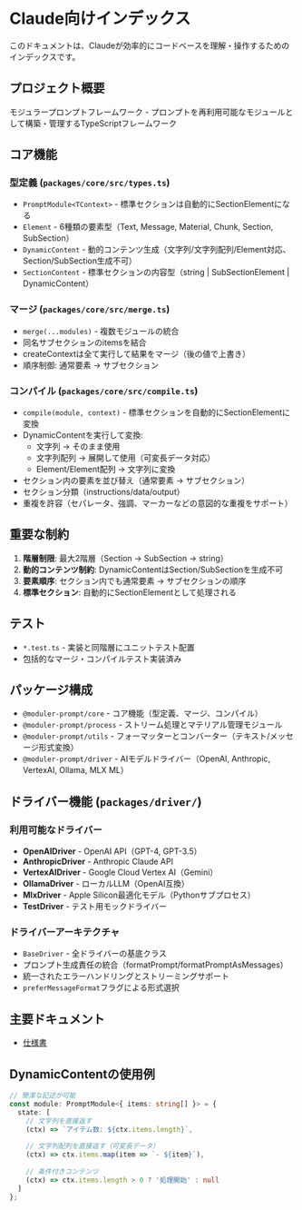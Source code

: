 # Claude向けインデックス

このドキュメントは、Claudeが効率的にコードベースを理解・操作するためのインデックスです。

## プロジェクト概要

モジュラープロンプトフレームワーク - プロンプトを再利用可能なモジュールとして構築・管理するTypeScriptフレームワーク

## コア機能

### 型定義 (`packages/core/src/types.ts`)
- `PromptModule<TContext>` - 標準セクションは自動的にSectionElementになる
- `Element` - 6種類の要素型（Text, Message, Material, Chunk, Section, SubSection）
- `DynamicContent` - 動的コンテンツ生成（文字列/文字列配列/Element対応、Section/SubSection生成不可）
- `SectionContent` - 標準セクションの内容型（string | SubSectionElement | DynamicContent）

### マージ (`packages/core/src/merge.ts`)
- `merge(...modules)` - 複数モジュールの統合
- 同名サブセクションのitemsを結合
- createContextは全て実行して結果をマージ（後の値で上書き）
- 順序制御: 通常要素 → サブセクション

### コンパイル (`packages/core/src/compile.ts`)
- `compile(module, context)` - 標準セクションを自動的にSectionElementに変換
- DynamicContentを実行して変換:
  - 文字列 → そのまま使用
  - 文字列配列 → 展開して使用（可変長データ対応）
  - Element/Element配列 → 文字列に変換
- セクション内の要素を並び替え（通常要素 → サブセクション）
- セクション分類（instructions/data/output）
- 重複を許容（セパレータ、強調、マーカーなどの意図的な重複をサポート）

## 重要な制約

1. **階層制限**: 最大2階層（Section → SubSection → string）
2. **動的コンテンツ制約**: DynamicContentはSection/SubSectionを生成不可
3. **要素順序**: セクション内でも通常要素 → サブセクションの順序
4. **標準セクション**: 自動的にSectionElementとして処理される

## テスト

- `*.test.ts` - 実装と同階層にユニットテスト配置
- 包括的なマージ・コンパイルテスト実装済み

## パッケージ構成

- `@moduler-prompt/core` - コア機能（型定義、マージ、コンパイル）
- `@moduler-prompt/process` - ストリーム処理とマテリアル管理モジュール
- `@moduler-prompt/utils` - フォーマッターとコンバーター（テキスト/メッセージ形式変換）
- `@moduler-prompt/driver` - AIモデルドライバー（OpenAI, Anthropic, VertexAI, Ollama, MLX ML）

## ドライバー機能 (`packages/driver/`)

### 利用可能なドライバー
- **OpenAIDriver** - OpenAI API（GPT-4, GPT-3.5）
- **AnthropicDriver** - Anthropic Claude API
- **VertexAIDriver** - Google Cloud Vertex AI（Gemini）
- **OllamaDriver** - ローカルLLM（OpenAI互換）
- **MlxDriver** - Apple Silicon最適化モデル（Pythonサブプロセス）
- **TestDriver** - テスト用モックドライバー

### ドライバーアーキテクチャ
- `BaseDriver` - 全ドライバーの基底クラス
- プロンプト生成責任の統合（formatPrompt/formatPromptAsMessages）
- 統一されたエラーハンドリングとストリーミングサポート
- `preferMessageFormat`フラグによる形式選択

## 主要ドキュメント

- [仕様書](./PROMPT_MODULE_SPECIFICATION.md)

## DynamicContentの使用例

```typescript
// 簡潔な記述が可能
const module: PromptModule<{ items: string[] }> = {
  state: [
    // 文字列を直接返す
    (ctx) => `アイテム数: ${ctx.items.length}`,
    
    // 文字列配列を直接返す（可変長データ）
    (ctx) => ctx.items.map(item => `- ${item}`),
    
    // 条件付きコンテンツ
    (ctx) => ctx.items.length > 0 ? '処理開始' : null
  ]
};
```